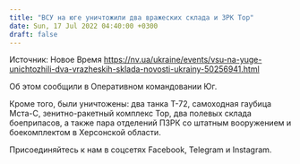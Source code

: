 ```yaml
---
title: "ВСУ на юге уничтожили два вражеских склада и ЗРК Тор"
date: Sun, 17 Jul 2022 04:40:00 +0300
draft: false
---
```

Источник: Новое Время https://nv.ua/ukraine/events/vsu-na-yuge-unichtozhili-dva-vrazheskih-sklada-novosti-ukrainy-50256941.html


Об этом сообщили в Оперативном командовании Юг.

Кроме того, были уничтожены: два танка Т-72, самоходная гаубица Мста-С, зенитно-ракетный комплекс Тор, два полевых склада боеприпасов, а также пара отделений ПЗРК со штатным вооружением и боекомплектом в Херсонской области.

Присоединяйтесь к нам в соцсетях Facebook, Telegram и Instagram.

